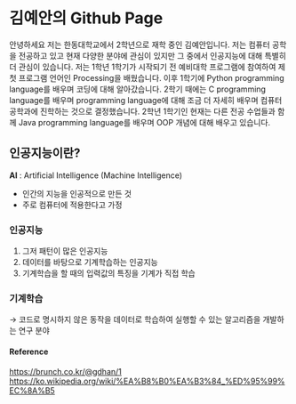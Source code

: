 # 김예안의 Github Page

안녕하세요 저는 한동대학교에서 2학년으로 재학 중인 김예안입니다. 저는 컴퓨터 공학을 전공하고 있고 현재 다양한 분야에 관심이 있지만 그 중에서 인공지능에 대해 특별히 더 관심이 있습니다. 저는 1학년 1학기가 시작되기 전 예비대학 프로그램에 참여하여 제 첫 프로그램 언어인 Processing을 배웠습니다. 이후 1학기에 Python programming language를 배우며 코딩에 대해 알아갔습니다. 2학기 때에는 C programming language를 배우며  programming language에 대해 조금 더 자세히 배우며 컴퓨터 공학과에 진학하는 것으로 결정했습니다. 2학년 1학기인 현재는 다른 전공 수업들과 함께 Java programming language를 배우며 OOP 개념에 대해 배우고 있습니다.

## 인공지능이란?
__AI__ : Artificial Intelligence (Machine Intelligence)   
+ 인간의 지능을 인공적으로 만든 것
+ 주로 컴퓨터에 적용한다고 가정

### 인공지능
1. 그저 패턴이 많은 인공지능
2. 데이터를 바탕으로 기계학습하는 인공지능
3. 기계학습을 할 때의 입력값의 특징을 기계가 직접 학습

### 기계학습
→ 코드로 명시하지 않은 동작을 데이터로 학습하여 실행할 수 있는 알고리즘을 개발하는 연구 분야

#### Reference
<https://brunch.co.kr/@gdhan/1>   
<https://ko.wikipedia.org/wiki/%EA%B8%B0%EA%B3%84_%ED%95%99%EC%8A%B5>
